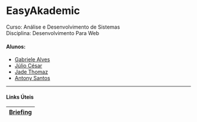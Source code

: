 # EasyAkademic
Curso: Análise e Desenvolvimento de Sistemas <br>
Disciplina: Desenvolvimento Para Web <br>
#### Alunos: 
- [Gabriele Alves](https://github.com/gabrielebonfim)
- [Júlio César](https://github.com/juliorodrigues1)
- [Jade Thomaz](https://github.com/JadeThom)
- [Antony Santos](https://github.com/Tonhass)


****
#### Links Úteis

| [Briefing](https://github.com/gabrielebonfim/orange-brain/blob/main/briefing/briefing.png) |
|----------------------------------------------------------------------------------------|
